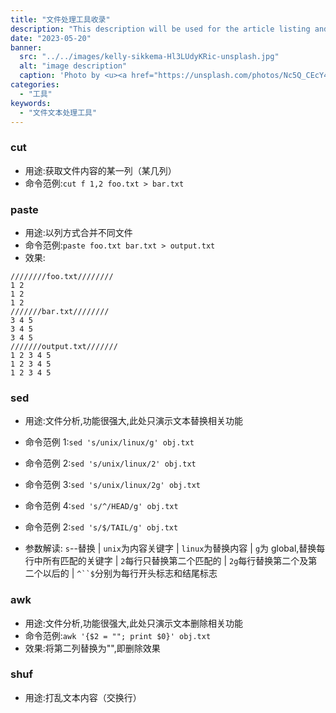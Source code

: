 ```yaml
---
title: "文件处理工具收录"
description: "This description will be used for the article listing and search results on Google."
date: "2023-05-20"
banner:
  src: "../../images/kelly-sikkema-Hl3LUdyKRic-unsplash.jpg"
  alt: "image description"
  caption: 'Photo by <u><a href="https://unsplash.com/photos/Nc5Q_CEcY44">Florian Olivo</a></u>'
categories:
  - "工具"
keywords:
  - "文件文本处理工具"
---
```


### cut

- 用途:获取文件内容的某一列（某几列）
- 命令范例:`cut f 1,2 foo.txt > bar.txt`

### paste

- 用途:以列方式合并不同文件
- 命令范例:`paste foo.txt bar.txt > output.txt`
- 效果:

```
////////foo.txt////////
1 2
1 2
1 2
///////bar.txt////////
3 4 5
3 4 5
3 4 5
///////output.txt///////
1 2 3 4 5
1 2 3 4 5
1 2 3 4 5
```

### sed

- 用途:文件分析,功能很强大,此处只演示文本替换相关功能
- 命令范例 1:`sed 's/unix/linux/g' obj.txt`
- 命令范例 2:`sed 's/unix/linux/2' obj.txt`
- 命令范例 3:`sed 's/unix/linux/2g' obj.txt`
- 命令范例 4:`sed 's/^/HEAD/g' obj.txt`
- 命令范例 2:`sed 's/$/TAIL/g' obj.txt`

- 参数解读: `s`--替换 | `unix`为内容关键字 | `linux`为替换内容 | `g`为 global,替换每行中所有匹配的关键字 | `2`每行只替换第二个匹配的 | `2g`每行替换第二个及第二个以后的 | ` ^``$ `分别为每行开头标志和结尾标志

### awk

- 用途:文件分析,功能很强大,此处只演示文本删除相关功能
- 命令范例:`awk '{$2 = ""; print $0}' obj.txt`
- 效果:将第二列替换为"",即删除效果

### shuf

- 用途:打乱文本内容（交换行）
